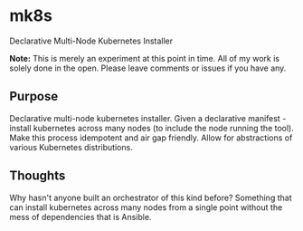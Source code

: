 # mk8s
Declarative Multi-Node Kubernetes Installer

**Note:** This is merely an experiment at this point in time. All of my work is solely done in the open. Please leave comments or issues if you have any. 

## Purpose
Declarative multi-node kubernetes installer. Given a declarative manifest - install kubernetes across many nodes (to include the node running the tool). Make this process idempotent and air gap friendly. Allow for abstractions of various Kubernetes distributions. 

## Thoughts
Why hasn't anyone built an orchestrator of this kind before? Something that can install kubernetes across many nodes from a single point without the mess of dependencies that is Ansible. 